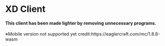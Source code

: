 <!DOCTYPE html>
<h1>XD Client</h1>
<h4>This client has been made lighter 
  by removing unnecessary programs.</h4>
<h4{color:#ff0000}>※Mobile version not supported yet</h4>
<h7>credit:https://eaglercraft.com/mc/1.8.8-wasm</h7>
